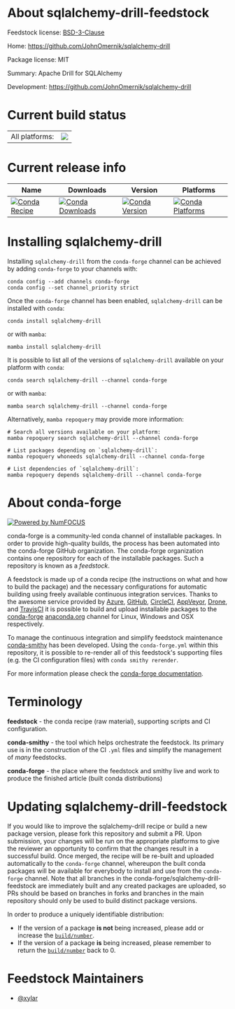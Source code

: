 About sqlalchemy-drill-feedstock
================================

Feedstock license: [BSD-3-Clause](https://github.com/conda-forge/sqlalchemy-drill-feedstock/blob/main/LICENSE.txt)

Home: https://github.com/JohnOmernik/sqlalchemy-drill

Package license: MIT

Summary: Apache Drill for SQLAlchemy

Development: https://github.com/JohnOmernik/sqlalchemy-drill

Current build status
====================


<table><tr><td>All platforms:</td>
    <td>
      <a href="https://dev.azure.com/conda-forge/feedstock-builds/_build/latest?definitionId=13911&branchName=main">
        <img src="https://dev.azure.com/conda-forge/feedstock-builds/_apis/build/status/sqlalchemy-drill-feedstock?branchName=main">
      </a>
    </td>
  </tr>
</table>

Current release info
====================

| Name | Downloads | Version | Platforms |
| --- | --- | --- | --- |
| [![Conda Recipe](https://img.shields.io/badge/recipe-sqlalchemy--drill-green.svg)](https://anaconda.org/conda-forge/sqlalchemy-drill) | [![Conda Downloads](https://img.shields.io/conda/dn/conda-forge/sqlalchemy-drill.svg)](https://anaconda.org/conda-forge/sqlalchemy-drill) | [![Conda Version](https://img.shields.io/conda/vn/conda-forge/sqlalchemy-drill.svg)](https://anaconda.org/conda-forge/sqlalchemy-drill) | [![Conda Platforms](https://img.shields.io/conda/pn/conda-forge/sqlalchemy-drill.svg)](https://anaconda.org/conda-forge/sqlalchemy-drill) |

Installing sqlalchemy-drill
===========================

Installing `sqlalchemy-drill` from the `conda-forge` channel can be achieved by adding `conda-forge` to your channels with:

```
conda config --add channels conda-forge
conda config --set channel_priority strict
```

Once the `conda-forge` channel has been enabled, `sqlalchemy-drill` can be installed with `conda`:

```
conda install sqlalchemy-drill
```

or with `mamba`:

```
mamba install sqlalchemy-drill
```

It is possible to list all of the versions of `sqlalchemy-drill` available on your platform with `conda`:

```
conda search sqlalchemy-drill --channel conda-forge
```

or with `mamba`:

```
mamba search sqlalchemy-drill --channel conda-forge
```

Alternatively, `mamba repoquery` may provide more information:

```
# Search all versions available on your platform:
mamba repoquery search sqlalchemy-drill --channel conda-forge

# List packages depending on `sqlalchemy-drill`:
mamba repoquery whoneeds sqlalchemy-drill --channel conda-forge

# List dependencies of `sqlalchemy-drill`:
mamba repoquery depends sqlalchemy-drill --channel conda-forge
```


About conda-forge
=================

[![Powered by
NumFOCUS](https://img.shields.io/badge/powered%20by-NumFOCUS-orange.svg?style=flat&colorA=E1523D&colorB=007D8A)](https://numfocus.org)

conda-forge is a community-led conda channel of installable packages.
In order to provide high-quality builds, the process has been automated into the
conda-forge GitHub organization. The conda-forge organization contains one repository
for each of the installable packages. Such a repository is known as a *feedstock*.

A feedstock is made up of a conda recipe (the instructions on what and how to build
the package) and the necessary configurations for automatic building using freely
available continuous integration services. Thanks to the awesome service provided by
[Azure](https://azure.microsoft.com/en-us/services/devops/), [GitHub](https://github.com/),
[CircleCI](https://circleci.com/), [AppVeyor](https://www.appveyor.com/),
[Drone](https://cloud.drone.io/welcome), and [TravisCI](https://travis-ci.com/)
it is possible to build and upload installable packages to the
[conda-forge](https://anaconda.org/conda-forge) [anaconda.org](https://anaconda.org/)
channel for Linux, Windows and OSX respectively.

To manage the continuous integration and simplify feedstock maintenance
[conda-smithy](https://github.com/conda-forge/conda-smithy) has been developed.
Using the ``conda-forge.yml`` within this repository, it is possible to re-render all of
this feedstock's supporting files (e.g. the CI configuration files) with ``conda smithy rerender``.

For more information please check the [conda-forge documentation](https://conda-forge.org/docs/).

Terminology
===========

**feedstock** - the conda recipe (raw material), supporting scripts and CI configuration.

**conda-smithy** - the tool which helps orchestrate the feedstock.
                   Its primary use is in the construction of the CI ``.yml`` files
                   and simplify the management of *many* feedstocks.

**conda-forge** - the place where the feedstock and smithy live and work to
                  produce the finished article (built conda distributions)


Updating sqlalchemy-drill-feedstock
===================================

If you would like to improve the sqlalchemy-drill recipe or build a new
package version, please fork this repository and submit a PR. Upon submission,
your changes will be run on the appropriate platforms to give the reviewer an
opportunity to confirm that the changes result in a successful build. Once
merged, the recipe will be re-built and uploaded automatically to the
`conda-forge` channel, whereupon the built conda packages will be available for
everybody to install and use from the `conda-forge` channel.
Note that all branches in the conda-forge/sqlalchemy-drill-feedstock are
immediately built and any created packages are uploaded, so PRs should be based
on branches in forks and branches in the main repository should only be used to
build distinct package versions.

In order to produce a uniquely identifiable distribution:
 * If the version of a package **is not** being increased, please add or increase
   the [``build/number``](https://docs.conda.io/projects/conda-build/en/latest/resources/define-metadata.html#build-number-and-string).
 * If the version of a package **is** being increased, please remember to return
   the [``build/number``](https://docs.conda.io/projects/conda-build/en/latest/resources/define-metadata.html#build-number-and-string)
   back to 0.

Feedstock Maintainers
=====================

* [@xylar](https://github.com/xylar/)

